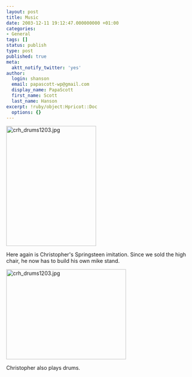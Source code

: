 ```yaml
---
layout: post
title: Music
date: 2003-12-11 19:12:47.000000000 +01:00
categories:
- General
tags: []
status: publish
type: post
published: true
meta:
  aktt_notify_twitter: 'yes'
author:
  login: shanson
  email: papascott-wp@gmail.com
  display_name: PapaScott
  first_name: Scott
  last_name: Hanson
excerpt: !ruby/object:Hpricot::Doc
  options: {}
---
```

<p><img alt="crh_drums1203.jpg" src="https://www.papascott.de/wordpress/wp-content/uploads/2003/12/crh_guitar1203.jpg" width="240" height="320" border="0" /></p>
<p>Here again is Christopher's Springsteen imitation. Since we sold the high chair, he now has to build his own mike stand.</p>
<p><img alt="crh_drums1203.jpg" src="https://www.papascott.de/wordpress/wp-content/uploads/2003/12/crh_drums1203.jpg" width="320" height="240" border="0" /></p>
<p>Christopher also plays drums.</p>
